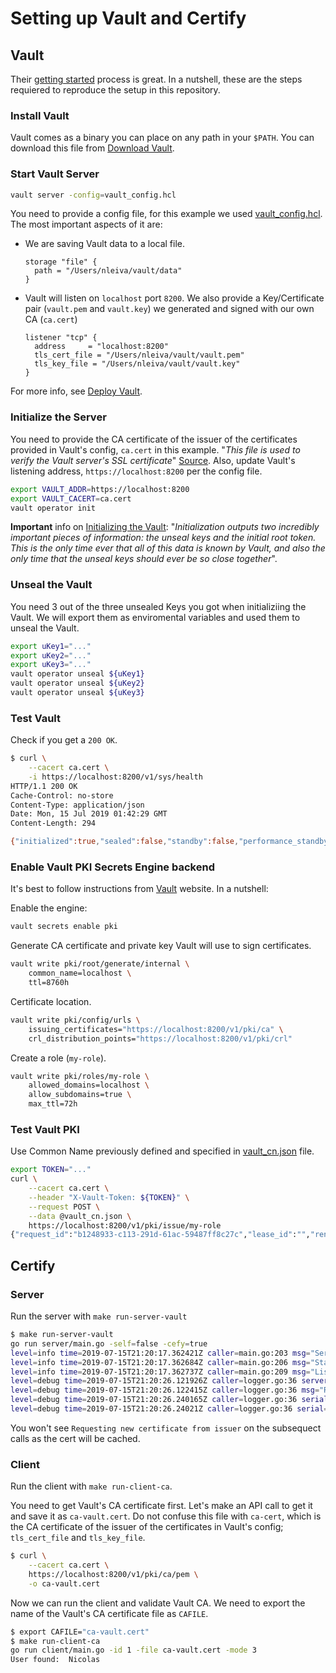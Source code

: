 # Setting up Vault and Certify

## Vault

Their [getting started](https://learn.hashicorp.com/vault/) process is great. In a nutshell, these are the steps requiered to reproduce the setup in this repository.

### Install Vault

Vault comes as a binary you can place on any path in your `$PATH`. You can download this file from [Download Vault](https://www.vaultproject.io/downloads.html).

### Start Vault Server

```bash
vault server -config=vault_config.hcl
```

You need to provide a config file, for this example we used [vault_config.hcl](vault/vault_config.hcl). The most important aspects of it are:

- We are saving Vault data to a local file.

    ```hcl
    storage "file" {
      path = "/Users/nleiva/vault/data"
    }
    ```

- Vault will listen on `localhost` port `8200`. We also provide a Key/Certificate pair (`vault.pem` and `vault.key`)  we generated and signed with our own CA (`ca.cert`)

    ```hcl
    listener "tcp" {
      address     = "localhost:8200"
      tls_cert_file = "/Users/nleiva/vault/vault.pem"
      tls_key_file = "/Users/nleiva/vault/vault.key"
    }
    ```

For more info, see [Deploy Vault](https://learn.hashicorp.com/vault/getting-started/deploy).

### Initialize the Server

You need to provide the CA certificate of the issuer of the certificates provided in Vault's config, `ca.cert` in this example. "_This file is used to verify the Vault server's SSL certificate_" [Source](https://www.vaultproject.io/docs/commands/index.html#vault_addr). Also, update Vault's listening address, `https://localhost:8200` per the config file.

```bash
export VAULT_ADDR=https://localhost:8200
export VAULT_CACERT=ca.cert
vault operator init
```

**Important** info on [Initializing the Vault](https://learn.hashicorp.com/vault/getting-started/deploy#initializing-the-vault): "_Initialization outputs two incredibly important pieces of information: the unseal keys and the initial root token. This is the only time ever that all of this data is known by Vault, and also the only time that the unseal keys should ever be so close together_".

### Unseal the Vault

You need 3 out of the three unsealed Keys you got when initializiing the Vault. We will export them as enviromental variables and used them to unseal the Vault.

```bash
export uKey1="..."
export uKey2="..."
export uKey3="..."
vault operator unseal ${uKey1}
vault operator unseal ${uKey2}
vault operator unseal ${uKey3}
```

### Test Vault

Check if you get a `200 OK`.

```bash
$ curl \
    --cacert ca.cert \
    -i https://localhost:8200/v1/sys/health
HTTP/1.1 200 OK
Cache-Control: no-store
Content-Type: application/json
Date: Mon, 15 Jul 2019 01:42:29 GMT
Content-Length: 294

{"initialized":true,"sealed":false,"standby":false,"performance_standby":false,"replication_performance_mode":"disabled","replication_dr_mode":"disabled","server_time_utc":1563154949,"version":"1.1.3","cluster_name":"vault-cluster-d6f1a7ef","cluster_id":"50b7cade-fd03-c05c-9b19-05467bd285e7"}
```

### Enable Vault PKI Secrets Engine backend

It's best to follow instructions from [Vault](https://www.vaultproject.io/docs/secrets/pki/index.html) website. In a nutshell:

Enable the engine:

```bash
vault secrets enable pki
```

Generate CA certificate and private key Vault will use to sign certificates.

```bash
vault write pki/root/generate/internal \
    common_name=localhost \
    ttl=8760h
```

Certificate location.

```bash
vault write pki/config/urls \
    issuing_certificates="https://localhost:8200/v1/pki/ca" \
    crl_distribution_points="https://localhost:8200/v1/pki/crl"
```

Create a role (`my-role`).

```bash
vault write pki/roles/my-role \
    allowed_domains=localhost \
    allow_subdomains=true \
    max_ttl=72h
```

### Test Vault PKI

Use Common Name previously defined and specified in [vault_cn.json](vault/vault_cn.json) file.

```bash
export TOKEN="..."
curl \
    --cacert ca.cert \
    --header "X-Vault-Token: ${TOKEN}" \
    --request POST \
    --data @vault_cn.json \
    https://localhost:8200/v1/pki/issue/my-role
{"request_id":"b1248933-c113-291d-61ac-59487ff8c27c","lease_id":"","renewable":false,"lease_duration":0,"data":{"certificate":"-----BEGIN CERTIFICATE-----\nMIIDsTCCApmgAwIBAgIUKyqoOpSkEgptLE3LOyrn/oE1MoUwDQYJKoZIhvcNAQEL\nBQAwFDESMB...-----END CERTIFICATE-----", ... }
```

## Certify

### Server

Run the server with `make run-server-vault`

```bash
$ make run-server-vault
go run server/main.go -self=false -cefy=true
level=info time=2019-07-15T21:20:17.362421Z caller=main.go:203 msg="Server listening" port=50051
level=info time=2019-07-15T21:20:17.362684Z caller=main.go:206 msg="Starting gRPC services"
level=info time=2019-07-15T21:20:17.362737Z caller=main.go:209 msg="Listening for incoming connections"
level=debug time=2019-07-15T21:20:26.121926Z caller=logger.go:36 server_name=localhost remote_addr=[::1]:49268 msg="Getting server certificate"
level=debug time=2019-07-15T21:20:26.122415Z caller=logger.go:36 msg="Requesting new certificate from issuer"
level=debug time=2019-07-15T21:20:26.240165Z caller=logger.go:36 serial=80514697307960587646287223417136054196693349002 expiry=2019-07-18T21:20:26Z msg="New certificate issued"
level=debug time=2019-07-15T21:20:26.24021Z caller=logger.go:36 serial=80514697307960587646287223417136054196693349002 took=118.286421ms msg="Certificate found"
```

You won't see `Requesting new certificate from issuer` on the subsequect calls as the cert will be cached.

### Client

Run the client with `make run-client-ca`.

You need to get Vault's CA certificate first. Let's make an API call to get it and save it as `ca-vault.cert`. Do not confuse this file with `ca-cert`, which is the CA certificate of the issuer of the certificates in Vault's config; `tls_cert_file` and `tls_key_file`.

```bash
$ curl \
    --cacert ca.cert \
    https://localhost:8200/v1/pki/ca/pem \
    -o ca-vault.cert
```

Now we can run the client and validate Vault CA. We need to export the name of the Vault's CA certificate file as `CAFILE`.

```bash
$ export CAFILE="ca-vault.cert"
$ make run-client-ca
go run client/main.go -id 1 -file ca-vault.cert -mode 3
User found:  Nicolas
```

